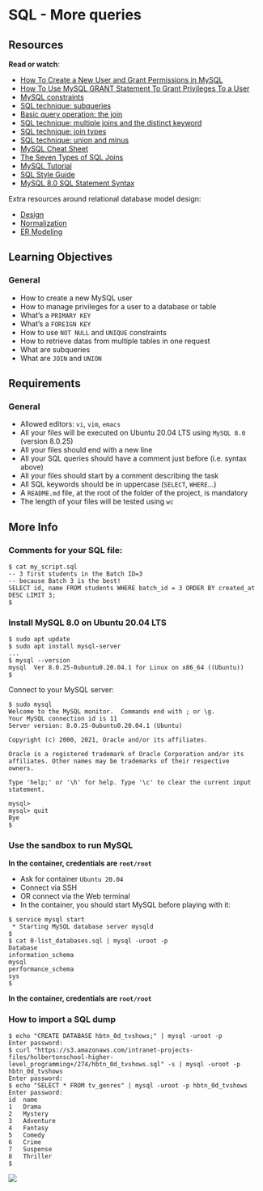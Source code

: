 # SQL - More queries

## Resources

**Read or watch**:

-   [How To Create a New User and Grant Permissions in MySQL](https://intranet.hbtn.io/rltoken/1tuxYhEv__bmrwkAicbjpA "How To Create a New User and Grant Permissions in MySQL")
-   [How To Use MySQL GRANT Statement To Grant Privileges To a User](https://intranet.hbtn.io/rltoken/PMozNP0LI2zJ-ycA-L6xoA "How To Use MySQL GRANT Statement To Grant Privileges To a User")
-   [MySQL constraints](https://intranet.hbtn.io/rltoken/AHI2a6vFyr8h4LeI6xK96w "MySQL constraints")
-   [SQL technique: subqueries](https://intranet.hbtn.io/rltoken/UvrRJYwhKKL-WcqdfR4ZTg "SQL technique: subqueries")
-   [Basic query operation: the join](https://intranet.hbtn.io/rltoken/vZviDvoYzQSi5asDz-ZsqA "Basic query operation: the join")
-   [SQL technique: multiple joins and the distinct keyword](https://intranet.hbtn.io/rltoken/vjcpTEMrRJUOXIWBdzzlMg "SQL technique: multiple joins and the distinct keyword")
-   [SQL technique: join types](https://intranet.hbtn.io/rltoken/s0sG5NqFN4nw4-k0KJNBbg "SQL technique: join types")
-   [SQL technique: union and minus](https://intranet.hbtn.io/rltoken/tv7XqDq1naSlqSz042VBjA "SQL technique: union and minus")
-   [MySQL Cheat Sheet](https://intranet.hbtn.io/rltoken/Qp6hXj5D3Cdeqi5Z-30sAw "MySQL Cheat Sheet")
-   [The Seven Types of SQL Joins](https://intranet.hbtn.io/rltoken/o6faV44f8S34zW3FiO5Mgg "The Seven Types of SQL Joins")
-   [MySQL Tutorial](https://intranet.hbtn.io/rltoken/T3VjE1yBfwJcd1hDD4tItw "MySQL Tutorial")
-   [SQL Style Guide](https://intranet.hbtn.io/rltoken/0NaQZjOUvQuWy0xGPhTkVw "SQL Style Guide")
-   [MySQL 8.0 SQL Statement Syntax](https://intranet.hbtn.io/rltoken/R5KAnzO4iwYo2LgD3eKL8A "MySQL 8.0 SQL Statement Syntax")

Extra resources around relational database model design:

-   [Design](https://intranet.hbtn.io/rltoken/A81_Vk2TV-f_f5wG0HK6Zw "Design")
-   [Normalization](https://intranet.hbtn.io/rltoken/cwgE_DVy7l3ap6lCVJsPZQ "Normalization")
-   [ER Modeling](https://intranet.hbtn.io/rltoken/1JFNpSloiEAI7aLW2rnyKw "ER Modeling")

## Learning Objectives

### General

-   How to create a new MySQL user
-   How to manage privileges for a user to a database or table
-   What’s a  `PRIMARY KEY`
-   What’s a  `FOREIGN KEY`
-   How to use  `NOT NULL`  and  `UNIQUE`  constraints
-   How to retrieve datas from multiple tables in one request
-   What are subqueries
-   What are  `JOIN`  and  `UNION`

## Requirements

### General

-   Allowed editors:  `vi`,  `vim`,  `emacs`
-   All your files will be executed on Ubuntu 20.04 LTS using  `MySQL 8.0`  (version 8.0.25)
-   All your files should end with a new line
-   All your SQL queries should have a comment just before (i.e. syntax above)
-   All your files should start by a comment describing the task
-   All SQL keywords should be in uppercase (`SELECT`,  `WHERE`…)
-   A  `README.md`  file, at the root of the folder of the project, is mandatory
-   The length of your files will be tested using  `wc`

## More Info

### Comments for your SQL file:

```
$ cat my_script.sql
-- 3 first students in the Batch ID=3
-- because Batch 3 is the best!
SELECT id, name FROM students WHERE batch_id = 3 ORDER BY created_at DESC LIMIT 3;
$

```

### Install MySQL 8.0 on Ubuntu 20.04 LTS

```
$ sudo apt update
$ sudo apt install mysql-server
...
$ mysql --version
mysql  Ver 8.0.25-0ubuntu0.20.04.1 for Linux on x86_64 ((Ubuntu))
$

```

Connect to your MySQL server:

```
$ sudo mysql
Welcome to the MySQL monitor.  Commands end with ; or \g.
Your MySQL connection id is 11
Server version: 8.0.25-0ubuntu0.20.04.1 (Ubuntu)

Copyright (c) 2000, 2021, Oracle and/or its affiliates.

Oracle is a registered trademark of Oracle Corporation and/or its
affiliates. Other names may be trademarks of their respective
owners.

Type 'help;' or '\h' for help. Type '\c' to clear the current input statement.

mysql>
mysql> quit
Bye
$

```

### Use the sandbox to run MySQL

**In the container, credentials are  `root/root`**

-   Ask for container  `Ubuntu 20.04`
-   Connect via SSH
-   OR connect via the Web terminal
-   In the container, you should start MySQL before playing with it:

```
$ service mysql start                                                   
 * Starting MySQL database server mysqld 
$
$ cat 0-list_databases.sql | mysql -uroot -p                               
Database                                                                                   
information_schema                                                                         
mysql                                                                                      
performance_schema                                                                         
sys                      
$

```

**In the container, credentials are  `root/root`**

### How to import a SQL dump

```
$ echo "CREATE DATABASE hbtn_0d_tvshows;" | mysql -uroot -p
Enter password: 
$ curl "https://s3.amazonaws.com/intranet-projects-files/holbertonschool-higher-level_programming+/274/hbtn_0d_tvshows.sql" -s | mysql -uroot -p hbtn_0d_tvshows
Enter password: 
$ echo "SELECT * FROM tv_genres" | mysql -uroot -p hbtn_0d_tvshows
Enter password: 
id  name
1   Drama
2   Mystery
3   Adventure
4   Fantasy
5   Comedy
6   Crime
7   Suspense
8   Thriller
$

```

![](https://holbertonintranet.s3.amazonaws.com/uploads/medias/2020/3/bc2575fee3303b731031.png?X-Amz-Algorithm=AWS4-HMAC-SHA256&X-Amz-Credential=AKIARDDGGGOU5BHMTQX4%2F20221107%2Fus-east-1%2Fs3%2Faws4_request&X-Amz-Date=20221107T081838Z&X-Amz-Expires=86400&X-Amz-SignedHeaders=host&X-Amz-Signature=75fd95769627d5fbb58303bfa88b7cd9cb4622283cdae9b07cba6f2a2d75514d)
